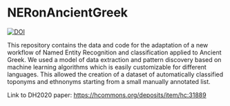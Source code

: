# NERonAncientGreek
[![DOI](https://zenodo.org/badge/214449911.svg)](https://zenodo.org/badge/latestdoi/214449911)

This repository contains the data and code for the adaptation of a new workflow of Named Entity Recognition
and classification applied to Ancient Greek. We used a model of data extraction and pattern
discovery based on machine learning algorithms which is easily customizable for different
languages. This allowed the creation of a dataset of automatically classified toponyms and
ethnonyms starting from a small manually annotated list.

Link to DH2020 paper: https://hcommons.org/deposits/item/hc:31889
